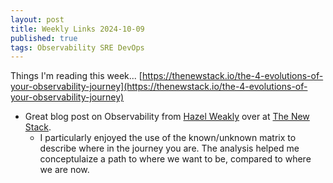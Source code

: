 ```yaml
---
layout: post
title: Weekly Links 2024-10-09
published: true
tags: Observability SRE DevOps
---
```


Things I'm reading this week...
[https://thenewstack.io/the-4-evolutions-of-your-observability-journey](https://thenewstack.io/the-4-evolutions-of-your-observability-journey)
- Great blog post on Observability from [Hazel Weakly](https://thenewstack.io/author/hazel-weakly/) over at [The New Stack](https://thenewstack.io).
  - I particularly enjoyed the use of the known/unknown matrix to describe where in the journey you are. The analysis helped me conceptulaize a path to where we want to be, compared to where we are now.
